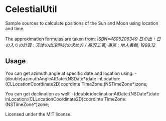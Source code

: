 CelestialUtil
==============

Sample sources to calculate positions of the Sun and Moon using location and time.

The approximation formulas are taken from:
*ISBN=4805206349*
*日の出・日の入りの計算 : 天体の出没時刻の求め方 / 長沢工著, 東京 : 地人書館, 1999.12*


Usage
--------------

You can get azimuth angle at specific date and location using:
	-(double)azimuthAngleAtDate:(NSDate*)date inLocation:(CLLocationCoordinate2D)coordinte TimeZone:(NSTimeZone*)zone;

You can get declination as well:
	-(double)declinationAtDate:(NSDate*)date inLocation:(CLLocationCoordinate2D)coordinte TimeZone:(NSTimeZone*)zone;

Licensed under the MIT license.
